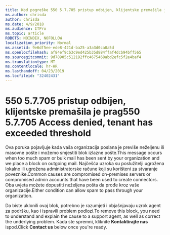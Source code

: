 ```yaml
---
title: Kod pogreške 550 5.7.705 pristup odbijen, klijentske premašila je prag
ms.author: chrisda
author: chrisda
ms.date: 4/9/2018
ms.audience: ITPro
ms.topic: article
ROBOTS: NOINDEX, NOFOLLOW
localization_priority: Normal
ms.assetid: 9e6df5ee-ede8-421d-ba25-a3a3d0ca0a5d
ms.openlocfilehash: af84ef9cb3c9ed425b35d884ffaf4dcb94bff565
ms.sourcegitcommit: 9d78905c512192ffc4675468abd2efc5f2e4baf4
ms.translationtype: MT
ms.contentlocale: hr-HR
ms.lasthandoff: 04/23/2019
ms.locfileid: "32402431"
---
```

# <a name="550-57705-access-denied-tenant-has-exceeded-threshold"></a><span data-ttu-id="907ae-102">550 5.7.705 pristup odbijen, klijentske premašila je prag</span><span class="sxs-lookup"><span data-stu-id="907ae-102">550 5.7.705 Access denied, tenant has exceeded threshold</span></span>

<span data-ttu-id="907ae-103">Ova poruka pojavljuje kada vaša organizacija poslana je previše neželjenu ili masovne pošte i možemo smjestiti blok izlazne pošte.</span><span class="sxs-lookup"><span data-stu-id="907ae-103">This message occurs when too much spam or bulk mail has been sent by your organization and we place a block on outgoing mail.</span></span>
<span data-ttu-id="907ae-104">Najčešća uzroka su poslužitelji ugrožena lokalno ili ugrožena administratorske račune koji su korišteni za stvaranje poveznike.</span><span class="sxs-lookup"><span data-stu-id="907ae-104">Common causes are compromised on-premises servers or compromised admin accounts that have been used to create connectors.</span></span> <span data-ttu-id="907ae-105">Oba uvjeta možete dopustiti neželjena pošta da prođe kroz vaše organizacije.</span><span class="sxs-lookup"><span data-stu-id="907ae-105">Either condition can allow spam to pass through your organization.</span></span>

<span data-ttu-id="907ae-106">Da biste uklonili ovaj blok, potrebno je razumjeti i objašnjavaju uzrok agent za podršku, kao i ispravili problem podlozi.</span><span class="sxs-lookup"><span data-stu-id="907ae-106">To remove this block, you need to understand and explain the cause to a support agent, as well as correct the underlying problem.</span></span>
<span data-ttu-id="907ae-107">Kada ste spremni, kliknite **Kontaktirajte nas** ispod.</span><span class="sxs-lookup"><span data-stu-id="907ae-107">Click **Contact us** below once you're ready.</span></span>
